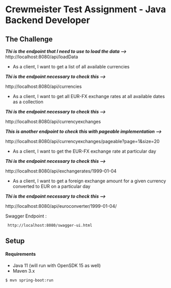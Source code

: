 # Crewmeister Test Assignment - Java Backend Developer


## The Challenge


**_Thi is the endpoint that I need to use to load the data -->_**
http://localhost:8080/api/loadData


- As a client, I want to get a list of all available currencies

**_Thi is the endpoint necessary to check this -->_**

http://localhost:8080/api/currencies


- As a client, I want to get all EUR-FX exchange rates at all available dates as a collection

**_Thi is the endpoint necessary to check this -->_**

http://localhost:8080/api/currencyexchanges

**_This is another endpoint to check this with pageable implementation -->_**

http://localhost:8080/api/currencyexchanges/pageable?page=1&size=20

- As a client, I want to get the EUR-FX exchange rate at particular day

**_Thi is the endpoint necessary to check this -->_**

http://localhost:8080/api/exchangerates/1999-01-04


- As a client, I want to get a foreign exchange amount for a given currency converted to EUR on a particular day

**_Thi is the endpoint necessary to check this -->_**

http://localhost:8080/api/euroconverter/1999-01-04/



Swagger Endpoint :

	 http://localhost:8080/swagger-ui.html


## Setup
#### Requirements
- Java 11 (will run with OpenSDK 15 as well)
- Maven 3.x


````shell script
$ mvn spring-boot:run
````
